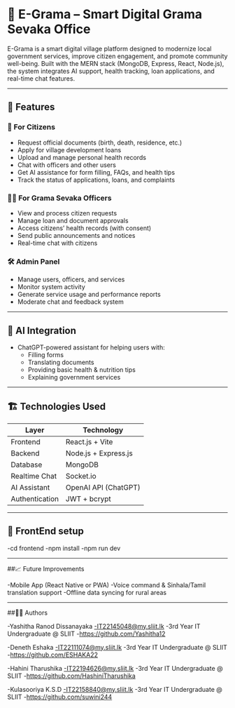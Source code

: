 
# 🏡 E-Grama – Smart Digital Grama Sevaka Office

E-Grama is a smart digital village platform designed to modernize local government services, improve citizen engagement, and promote community well-being. Built with the MERN stack (MongoDB, Express, React, Node.js), the system integrates AI support, health tracking, loan applications, and real-time chat features.

---

## 🚀 Features

### 👤 For Citizens
- Request official documents (birth, death, residence, etc.)
- Apply for village development loans
- Upload and manage personal health records
- Chat with officers and other users
- Get AI assistance for form filling, FAQs, and health tips
- Track the status of applications, loans, and complaints

### 🧑‍💼 For Grama Sevaka Officers
- View and process citizen requests
- Manage loan and document approvals
- Access citizens’ health records (with consent)
- Send public announcements and notices
- Real-time chat with citizens

### 🛠️ Admin Panel
- Manage users, officers, and services
- Monitor system activity
- Generate service usage and performance reports
- Moderate chat and feedback system

---

## 🤖 AI Integration
- ChatGPT-powered assistant for helping users with:
  - Filling forms
  - Translating documents
  - Providing basic health & nutrition tips
  - Explaining government services

---

## 🏗️ Technologies Used

| Layer        | Technology            |
|--------------|------------------------|
| Frontend     | React.js + Vite        |
| Backend      | Node.js + Express.js   |
| Database     | MongoDB                |
| Realtime Chat| Socket.io              |
| AI Assistant | OpenAI API (ChatGPT)   |
| Authentication | JWT + bcrypt         |

---

## 📂 FrontEnd setup

-cd frontend
-npm install
-npm run dev

---

##📈 Future Improvements

-Mobile App (React Native or PWA)
-Voice command & Sinhala/Tamil translation support
-Offline data syncing for rural areas

---

##🧑‍💻 Authors

-Yashitha Ranod Dissanayaka 
  -IT22145048@my.sliit.lk
  -3rd Year IT Undergraduate @ SLIIT
  -https://github.com/Yashitha12

-Deneth Eshaka
  -IT22111074@my.sliit.lk
  -3rd Year IT Undergraduate @ SLIIT
  -https://github.com/ESHAKA22

-Hahini Tharushika
  -IT22194626@my.sliit.lk
  -3rd Year IT Undergraduate @ SLIIT
  -https://github.com/HashiniTharushika

-Kulasooriya K.S.D
  -IT22158840@my.sliit.lk
  -3rd Year IT Undergraduate @ SLIIT
  -https://github.com/suwini244
